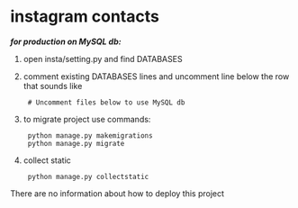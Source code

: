 # instagram contacts
 
 
_**for production on MySQL db:**_
1. open insta/setting.py and find DATABASES
2. comment existing DATABASES lines and uncomment line below the row that sounds like 
        
        # Uncomment files below to use MySQL db

3. to migrate project use commands:

        python manage.py makemigrations
        python manage.py migrate

4. collect static 

        python manage.py collectstatic


There are no information about how to deploy this project
